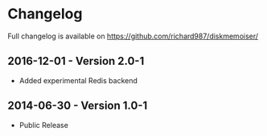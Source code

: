 Changelog
=========

Full changelog is available on https://github.com/richard987/diskmemoiser/

## 2016-12-01 - Version 2.0-1
 * Added experimental Redis backend

## 2014-06-30 - Version 1.0-1
 * Public Release
